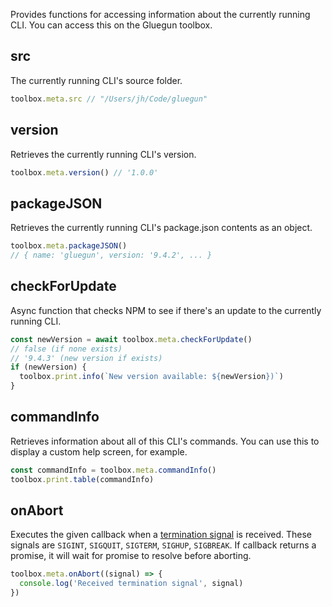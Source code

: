 Provides functions for accessing information about the currently running CLI. You can access this on the Gluegun toolbox.

## src

The currently running CLI's source folder.

```js
toolbox.meta.src // "/Users/jh/Code/gluegun"
```

## version

Retrieves the currently running CLI's version.

```js
toolbox.meta.version() // '1.0.0'
```

## packageJSON

Retrieves the currently running CLI's package.json contents as an object.

```js
toolbox.meta.packageJSON()
// { name: 'gluegun', version: '9.4.2', ... }
```

## checkForUpdate

Async function that checks NPM to see if there's an update to the currently running CLI.

```js
const newVersion = await toolbox.meta.checkForUpdate()
// false (if none exists)
// '9.4.3' (new version if exists)
if (newVersion) {
  toolbox.print.info(`New version available: ${newVersion})`)
}
```

## commandInfo

Retrieves information about all of this CLI's commands. You can use this to display a custom help screen, for example.

```js
const commandInfo = toolbox.meta.commandInfo()
toolbox.print.table(commandInfo)
```

## onAbort

Executes the given callback when a [termination signal](https://nodejs.org/api/process.html#process_signal_events) is received. These signals are `SIGINT`, `SIGQUIT`, `SIGTERM`, `SIGHUP`, `SIGBREAK`. If callback returns a promise, it will wait for promise to resolve before aborting.

```js
toolbox.meta.onAbort((signal) => {
  console.log('Received termination signal', signal)
})
```
